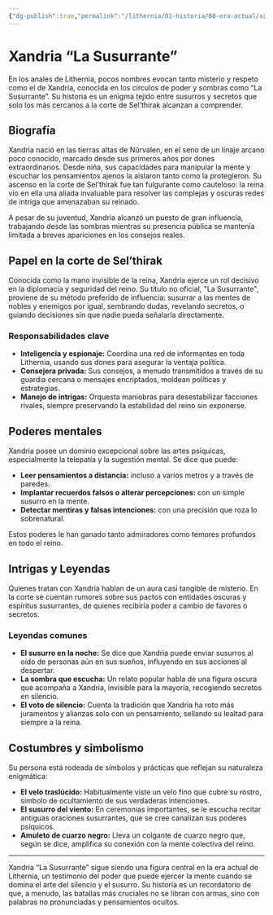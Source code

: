 ```yaml
---
{"dg-publish":true,"permalink":"/lithernia/01-historia/08-era-actual/xandria-la-susurrante/","title":"Xandria “La Susurrante”","tags":["lithernia","personaje","psiquico","corte","Selthirak"]}
---
```


# Xandria “La Susurrante”

En los anales de Lithernia, pocos nombres evocan tanto misterio y respeto como el de Xandria, conocida en los círculos de poder y sombras como “La Susurrante”. Su historia es un enigma tejido entre susurros y secretos que solo los más cercanos a la corte de Sel’thirak alcanzan a comprender.

## Biografía

Xandria nació en las tierras altas de Nûrvalen, en el seno de un linaje arcano poco conocido, marcado desde sus primeros años por dones extraordinarios. Desde niña, sus capacidades para manipular la mente y escuchar los pensamientos ajenos la aislaron tanto como la protegieron. Su ascenso en la corte de Sel’thirak fue tan fulgurante como cauteloso: la reina vio en ella una aliada invaluable para resolver las complejas y oscuras redes de intriga que amenazaban su reinado.

A pesar de su juventud, Xandria alcanzó un puesto de gran influencia, trabajando desde las sombras mientras su presencia pública se mantenía limitada a breves apariciones en los consejos reales.

## Papel en la corte de Sel’thirak

Conocida como la mano invisible de la reina, Xandria ejerce un rol decisivo en la diplomacia y seguridad del reino. Su título no oficial, "La Susurrante", proviene de su método preferido de influencia: susurrar a las mentes de nobles y enemigos por igual, sembrando dudas, revelando secretos, o guiando decisiones sin que nadie pueda señalarla directamente.

### Responsabilidades clave

- **Inteligencia y espionaje:** Coordina una red de informantes en toda Lithernia, usando sus dones para asegurar la ventaja política.
- **Consejera privada:** Sus consejos, a menudo transmitidos a través de su guardia cercana o mensajes encriptados, moldean políticas y estrategias.
- **Manejo de intrigas:** Orquesta maniobras para desestabilizar facciones rivales, siempre preservando la estabilidad del reino sin exponerse.

## Poderes mentales

Xandria posee un dominio excepcional sobre las artes psíquicas, especialmente la telepatía y la sugestión mental. Se dice que puede:

- **Leer pensamientos a distancia:** incluso a varios metros y a través de paredes.
- **Implantar recuerdos falsos o alterar percepciones:** con un simple susurro en la mente.
- **Detectar mentiras y falsas intenciones:** con una precisión que roza lo sobrenatural.

Estos poderes le han ganado tanto admiradores como temores profundos en todo el reino.

## Intrigas y Leyendas

Quienes tratan con Xandria hablan de un aura casi tangible de misterio. En la corte se cuentan rumores sobre sus pactos con entidades oscuras y espíritus susurrantes, de quienes recibiría poder a cambio de favores o secretos.

### Leyendas comunes

- **El susurro en la noche:** Se dice que Xandria puede enviar susurros al oído de personas aún en sus sueños, influyendo en sus acciones al despertar.
- **La sombra que escucha:** Un relato popular habla de una figura oscura que acompaña a Xandria, invisible para la mayoría, recogiendo secretos en silencio.
- **El voto de silencio:** Cuenta la tradición que Xandria ha roto más juramentos y alianzas solo con un pensamiento, sellando su lealtad para siempre a la reina.

## Costumbres y simbolismo

Su persona está rodeada de símbolos y prácticas que reflejan su naturaleza enigmática:

- **El velo traslúcido:** Habitualmente viste un velo fino que cubre su rostro, símbolo de ocultamiento de sus verdaderas intenciones.
- **El susurro del viento:** En ceremonias importantes, se le escucha recitar antiguas oraciones susurrantes, que se cree canalizan sus poderes psíquicos.
- **Amuleto de cuarzo negro:** Lleva un colgante de cuarzo negro que, según se dice, amplifica su conexión con la mente colectiva del reino.

---

Xandria “La Susurrante” sigue siendo una figura central en la era actual de Lithernia, un testimonio del poder que puede ejercer la mente cuando se domina el arte del silencio y el susurro. Su historia es un recordatorio de que, a menudo, las batallas más cruciales no se libran con armas, sino con palabras no pronunciadas y pensamientos ocultos.